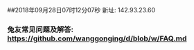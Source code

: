 ##2018年09月28日07时12分07秒 新址: 142.93.23.60
### 兔友常见问题及解答: https://github.com/wanggonging/d/blob/w/FAQ.md
